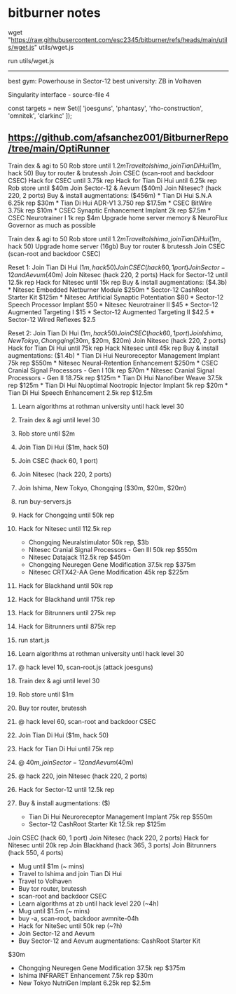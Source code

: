 # bitburner notes

wget "https://raw.githubusercontent.com/esc2345/bitburner/refs/heads/main/utils/wget.js" utils/wget.js

run utils/wget.js

---

best gym: Powerhouse in Sector-12
best university: ZB in Volhaven

Singularity interface - source-file 4

const targets = new Set([
  'joesguns',
  'phantasy',
  'rho-construction',
  'omnitek',
  'clarkinc'
]);

https://github.com/afsanchez001/BitburnerRepo/tree/main/OptiRunner
---

Train dex & agi to 50
Rob store until $1.2m
Travel to Ishima, join Tian Di Hui ($1m, hack 50)
Buy tor router & brutessh
Join CSEC (scan-root and backdoor CSEC)
Hack for CSEC until 3.75k rep
Hack for Tian Di Hui until 6.25k rep
Rob store until $40m
Join Sector-12 & Aevum ($40m)
Join Nitesec? (hack 220, 2 ports)
Buy & install augmentations: ($456m)
    * Tian Di Hui S.N.A 6.25k rep $30m
    * Tian Di Hui ADR-V1 3.750 rep $17.5m
    * CSEC BitWire 3.75k rep $10m
    * CSEC Synaptic Enhancement Implant 2k rep $7.5m
    * CSEC Neurotrainer I 1k rep $4m
Upgrade home server memory & NeuroFlux Governor as much as possible


Train dex & agi to 50
Rob store until $1.2m
Travel to Ishima, join Tian Di Hui ($1m, hack 50)
Upgrade home server (16gb)
Buy tor router & brutessh
Join CSEC (scan-root and backdoor CSEC)

Reset 1:
Join Tian Di Hui ($1m, hack 50)
Join CSEC (hack 60, 1 port)
Join Sector-12 and Aevum ($40m)
Join Nitesec (hack 220, 2 ports)
Hack for Sector-12 until 12.5k rep
Hack for Nitesec until 15k rep
Buy & install augmentations: ($4.3b)
    * Nitesec Embedded Netburner Module $250m
    * Sector-12 CashRoot Starter Kit $125m
    * Nitesec Artificial Synaptic Potentiation $80
    * Sector-12 Speech Processor Implant $50
    * Nitesec Neurotrainer II $45
    * Sector-12 Augmented Targeting I $15
    * Sector-12 Augmented Targeting II $42.5
    * Sector-12 Wired Reflexes $2.5

Reset 2:
Join Tian Di Hui ($1m, hack 50)
Join CSEC (hack 60, 1 port)
Join Ishima, New Tokyo, Chongqing ($30m, $20m, $20m)
Join Nitesec (hack 220, 2 ports)
Hack for Tian Di Hui until 75k rep
Hack Nitesec until 45k rep
Buy & install augmentations: ($1.4b)
    * Tian Di Hui Neuroreceptor Management Implant 75k rep $550m
    * Nitesec Neural-Retention Enhancement $250m
    * CSEC Cranial Signal Processors - Gen I 10k rep $70m
    * Nitesec Cranial Signal Processors - Gen II 18.75k rep $125m
    * Tian Di Hui Nanofiber Weave 37.5k rep $125m
    * Tian Di Hui Nuoptimal Nootropic Injector Implant 5k rep $20m
    * Tian Di Hui Speech Enhancement 2.5k rep $12.5m




1. Learn algorithms at rothman university until hack level 30 
1. Train dex & agi until level 30
1. Rob store until $2m
1. Join Tian Di Hui ($1m, hack 50)
1. Join CSEC (hack 60, 1 port)
1. Join Nitesec (hack 220, 2 ports)
1. Join Ishima, New Tokyo, Chongqing ($30m, $20m, $20m)
1. run buy-servers.js
1. Hack for Chongqing until 50k rep
1. Hack for Nitesec until 112.5k rep

    * Chongqing Neuralstimulator 50k rep, $3b
    * Nitesec Cranial Signal Processors - Gen III 50k rep $550m
    * Nitesec Datajack 112.5k rep $450m
    * Chongqing Neuregen Gene Modification 37.5k rep $375m
    * Nitesec CRTX42-AA Gene Modification 45k rep $225m


1. Hack for Blackhand until 50k rep
1. Hack for Blackhand until 175k rep
1. Hack for Bitrunners until 275k rep
1. Hack for Bitrunners until 875k rep



1. run start.js
1. Learn algorithms at rothman university until hack level 30 
1. @ hack level 10, scan-root.js (attack joesguns)
1. Train dex & agi until level 30
1. Rob store until $1m
1. Buy tor router, brutessh
1. @ hack level 60, scan-root and backdoor CSEC
1. Join Tian Di Hui ($1m, hack 50)
1. Hack for Tian Di Hui until 75k rep
1. @ $40m, join Sector-12 and Aevum ($40m)
1. @ hack 220, join Nitesec (hack 220, 2 ports)
1. Hack for Sector-12 until 12.5k rep
1. Buy & install augmentations: ($)
    * Tian Di Hui Neuroreceptor Management Implant 75k rep $550m
    * Sector-12 CashRoot Starter Kit 12.5k rep $125m

Join CSEC (hack 60, 1 port)
Join Nitesec (hack 220, 2 ports)
Hack for Nitesec until 20k rep
Join Blackhand (hack 365, 3 ports)
Join Bitrunners (hack 550, 4 ports)


* Mug until $1m (~ mins)
* Travel to Ishima and join Tian Di Hui
* Travel to Volhaven
* Buy tor router, brutessh
* scan-root and backdoor CSEC
* Learn algorithms at zb until hack level 220 (~4h)
* Mug until $1.5m (~ mins)
* buy -a, scan-root, backdoor avmnite-04h
* Hack for NiteSec until 50k rep (~?h)
* Join Sector-12 and Aevum
* Buy Sector-12 and Aevum augmentations: CashRoot Starter Kit





$30m
* Chongqing Neuregen Gene Modification 37.5k rep $375m
* Ishima INFRARET Enhancement 7.5k rep $30m
* New Tokyo NutriGen Implant 6.25k rep $2.5m

